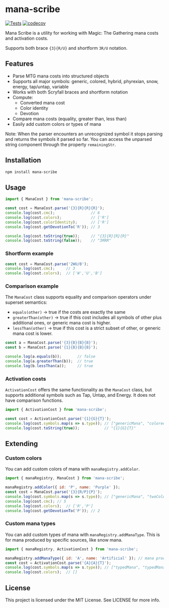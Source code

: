 # mana-scribe
[![Tests](https://github.com/matortheeternal/mana-scribe/actions/workflows/tests.yml/badge.svg)](https://github.com/matortheeternal/mana-scribe/actions/workflows/tests.yml) [![codecov](https://codecov.io/github/matortheeternal/mana-scribe/graph/badge.svg?token=Z81O4KMEOH)](https://codecov.io/github/matortheeternal/mana-scribe)

Mana Scribe is a utility for working with Magic: The Gathering mana costs and activation costs.

Supports both brace `{3}{R/U}` and shortform `3R/U` notation.

## Features

- Parse MTG mana costs into structured objects
- Supports all major symbols: generic, colored, hybrid, phyrexian, snow, energy, tap/untap, variable
- Works with both Scryfall braces and shortform notation
- Compute:
  - Converted mana cost
  - Color identity
  - Devotion
- Compare mana costs (equality, greater than, less than)
- Easily add custom colors or types of mana

Note: When the parser encounters an unrecognized symbol it stops parsing and returns the symbols it parsed so far.  You can access the unparsed string component through the property `remainingStr`.

## Installation

```bash
npm install mana-scribe
```

## Usage
```js
import { ManaCost } from 'mana-scribe';

const cost = ManaCost.parse('{3}{R}{R}{R}');
console.log(cost.cmc);                // 6
console.log(cost.colors);             // ['R']
console.log(cost.colorIdentity);      // ['R']
console.log(cost.getDevotionTo('R')); // 3

console.log(cost.toString(true));     // "{3}{R}{R}{R}"
console.log(cost.toString(false));    // "3RRR"
```
### Shortform example
```js
const cost = ManaCost.parse('2WU/B');
console.log(cost.cmc);     // 3
console.log(cost.colors);  // ['W','U','B']
```

### Comparison example
The `ManaCost` class supports equality and comparison operators under superset semantics:

- `equals(other)` → true if the costs are exactly the same
- `greaterThan(other)` → true if this cost includes all symbols of other plus additional ones, or generic mana cost is higher.
- `lessThan(other)` → true if this cost is a strict subset of other, or generic mana cost is lower.

```js
const a = ManaCost.parse('{3}{B}{B}{B}');
const b = ManaCost.parse('{1}{B}{B}{B}');

console.log(a.equals(b));       // false
console.log(a.greaterThan(b));  // true
console.log(b.lessThan(a));     // true
```


### Activation costs
`ActivationCost` offers the same functionality as the `ManaCost` class, but supports additional symbols such as Tap, Untap, and Energy.  It does not have comparison functions.

```js
import { ActivationCost } from 'mana-scribe';

const cost = ActivationCost.parse('{1}{G}{T}');
console.log(cost.symbols.map(s => s.type)); // ["genericMana", "coloredMana", "tap"]
console.log(cost.toString(true));           // "{1}{G}{T}"
```

## Extending

### Custom colors

You can add custom colors of mana with `manaRegistry.addColor`.

```js
import { manaRegistry, ManaCost } from 'mana-scribe';

manaRegistry.addColor({ id: 'P', name: 'Purple' });
const cost = ManaCost.parse('{3}{R/P}{P}');
console.log(cost.symbols.map(s => s.type)); // ["genericMana", "twoColorHybridMana", "coloredMana"]
console.log(cost.cmc); // 5
console.log(cost.colors);  // ['R','P']
console.log(cost.getDevotionTo('P')); // 2
```

### Custom mana types

You can add custom types of mana with `manaRegistry.addManaType`. This is for mana produced by specific sources, like snow mana.

```js
import { manaRegistry, ActivationCost } from 'mana-scribe';

manaRegistry.addManaType({ id: 'A', name: 'Artificial' }); // mana produced by an artifact
const cost = ActivationCost.parse('{A}{A}{T}');
console.log(cost.symbols.map(s => s.type)); // ["typedMana", "typedMana", "tap"]
console.log(cost.colors);  // []
```

## License

This project is licensed under the MIT License.  See LICENSE for more info.
